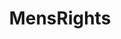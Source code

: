 ---
title: MensRights
crosslinks:
- Feminism
- mensrightslinks
- AskFeminists
- MGTOW
- TwoXChromosomes
- TheRedPill
- AskReddit
- foreskin_restoration
- Foregen
- pussypassdenied
- KotakuInAction
- menkampf
- PussyPass
- The_Donald
- AskMen
- legaladvice
- news
- wtf
- worldpolitics
---